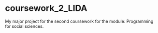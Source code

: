 # coursework_2_LIDA
My major project for the second coursework for the module: Programming for social sciences. 

